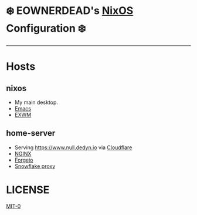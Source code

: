 # ❄️  EOWNERDEAD's [NixOS](https://nixos.org) Configuration ❄️
----------------------------------------

# Hosts
## nixos
* My main desktop.
* [Emacs](https://www.gnu.org/software/emacs)
* [EXWM](https://github.com/ch11ng/exwm)
## home-server
* Serving https://www.null.dedyn.io via [Cloudflare](https://www.cloudflare.com)
* [NGINX](https://nginx.org/en)
* [Forgejo](https://forgejo.org)
* [Snowflake proxy](https://snowflake.torproject.org)

# LICENSE
[MIT-0](LICENSE)

